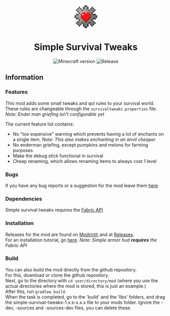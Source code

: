<p align="center">
    <img src="src/main/resources/assets/simple-survival-tweaks/icon.png" width="72px" height="72px"/>
</p>

<h1 align="center">Simple Survival Tweaks</h1>

<p align="center">
    <img src="https://img.shields.io/badge/for%20MC-1.19.4-green" alt="Minecraft version"/>
    <img src="https://img.shields.io/github/v/release/legoraft/simple-survival-tweaks?color=yellow&include_prereleases" alt="Release"/>
</p>

## Information

### Features
This mod adds some small tweaks and qol rules to your survival world. These rules are changeable through the `survivaltweaks.properties` file. _Note: Ender man griefing isn't configurable yet_

The current feature list contains:
- No "too expensive" warning which prevents having a lot of enchants on a single item. _Note: This also makes enchanting in an anvil cheaper_
- No enderman griefing, except pumpkins and melons for farming purposes
- Make the debug stick functional in survival
- Cheap renaming, which allows renaming items to always cost 1 level

### Bugs
If you have any bug reports or a suggestion for the mod leave them [here](https://github.com/LegoRaft/simple-survival-tweaks/issues)

### Dependencies
Simple survival tweaks requires the [Fabric API](https://modrinth.com/mod/fabric-api)

### Installation
Releases for the mod are found on [Modrinth](https://modrinth.com/mod/simple-survival-tweaks) and at [Releases](https://github.com/LegoRaft/simple-survival-tweaks/releases). <br>
For an installation tutorial, go [here](https://fabricmc.net/wiki/install). _Note: Simple armor hud **requires** the Fabric API_

### Build
You can also build the mod directly from the github repository. <br>
For this, download or clone the github repository. <br>
Next, go to the directory with `cd user/directory/mod` (where you use the actual directories where the mod is stored, this is just an example.) <br>
After this, run `gradlew build`. <br>
When the task is completed, go to the 'build' and the 'libs' folders, and drag the simple-survival-tweaks-1.x.x-x.x.x file to your mods folder. Ignore the -dev, -sources and -sources-dev files, you can delete these.
